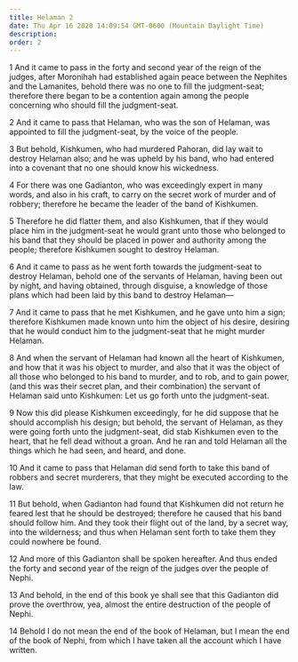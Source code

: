 ```yaml
---
title: Helaman 2
date: Thu Apr 16 2020 14:09:54 GMT-0600 (Mountain Daylight Time)
description: 
order: 2
---
```


<p>
  1 And it came to pass in the forty and second year of the reign of the judges,
  after Moronihah had established again peace between the Nephites and the
  Lamanites, behold there was no one to fill the judgment-seat; therefore there
  began to be a contention again among the people concerning who should fill the
  judgment-seat.
</p>
<p>
  2 And it came to pass that Helaman, who was the son of Helaman, was appointed
  to fill the judgment-seat, by the voice of the people.
</p>
<p>
  3 But behold, Kishkumen, who had murdered Pahoran, did lay wait to destroy
  Helaman also; and he was upheld by his band, who had entered into a covenant
  that no one should know his wickedness.
</p>
<p>
  4 For there was one Gadianton, who was exceedingly expert in many words, and
  also in his craft, to carry on the secret work of murder and of robbery;
  therefore he became the leader of the band of Kishkumen.
</p>
<p>
  5 Therefore he did flatter them, and also Kishkumen, that if they would place
  him in the judgment-seat he would grant unto those who belonged to his band
  that they should be placed in power and authority among the people; therefore
  Kishkumen sought to destroy Helaman.
</p>
<p>
  6 And it came to pass as he went forth towards the judgment-seat to destroy
  Helaman, behold one of the servants of Helaman, having been out by night, and
  having obtained, through disguise, a knowledge of those plans which had been
  laid by this band to destroy Helaman&#x2014;
</p>
<p>
  7 And it came to pass that he met Kishkumen, and he gave unto him a sign;
  therefore Kishkumen made known unto him the object of his desire, desiring
  that he would conduct him to the judgment-seat that he might murder Helaman.
</p>
<p>
  8 And when the servant of Helaman had known all the heart of Kishkumen, and
  how that it was his object to murder, and also that it was the object of all
  those who belonged to his band to murder, and to rob, and to gain power, (and
  this was their secret plan, and their combination) the servant of Helaman said
  unto Kishkumen: Let us go forth unto the judgment-seat.
</p>
<p>
  9 Now this did please Kishkumen exceedingly, for he did suppose that he should
  accomplish his design; but behold, the servant of Helaman, as they were going
  forth unto the judgment-seat, did stab Kishkumen even to the heart, that he
  fell dead without a groan. And he ran and told Helaman all the things which he
  had seen, and heard, and done.
</p>
<p>
  10 And it came to pass that Helaman did send forth to take this band of
  robbers and secret murderers, that they might be executed according to the
  law.
</p>
<p>
  11 But behold, when Gadianton had found that Kishkumen did not return he
  feared lest that he should be destroyed; therefore he caused that his band
  should follow him. And they took their flight out of the land, by a secret
  way, into the wilderness; and thus when Helaman sent forth to take them they
  could nowhere be found.
</p>
<p>
  12 And more of this Gadianton shall be spoken hereafter. And thus ended the
  forty and second year of the reign of the judges over the people of Nephi.
</p>
<p>
  13 And behold, in the end of this book ye shall see that this Gadianton did
  prove the overthrow, yea, almost the entire destruction of the people of
  Nephi.
</p>
<p>
  14 Behold I do not mean the end of the book of Helaman, but I mean the end of
  the book of Nephi, from which I have taken all the account which I have
  written.
</p>
